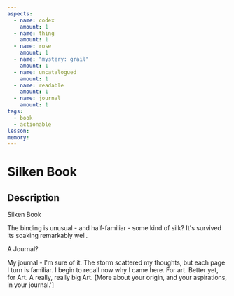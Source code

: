 ```yaml
---
aspects:
  - name: codex
    amount: 1
  - name: thing
    amount: 1
  - name: rose
    amount: 1
  - name: "mystery: grail"
    amount: 1
  - name: uncatalogued
    amount: 1
  - name: readable
    amount: 1
  - name: journal
    amount: 1
tags:
  - book
  - actionable
lesson: 
memory: 
---
```


# Silken Book

## Description
Silken Book

The binding is unusual - and half-familiar - some kind of silk? It's survived its soaking remarkably well. 


A Journal?

My journal - I'm sure of it. The storm scattered my thoughts, but each page I turn is familiar. I begin to recall now why I came here. For art. Better yet, for Art. A really, really big Art. [More about your origin, and your aspirations, in your journal.']